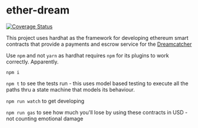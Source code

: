 # ether-dream

[![Coverage Status](https://coveralls.io/repos/github/dreamcatcher-tech/ether-dream/badge.svg?branch=main)](https://coveralls.io/github/dreamcatcher-tech/ether-dream?branch=main)

This project uses hardhat as the framework for developing ethereum smart contracts that provide a payments and escrow service for the [Dreamcatcher](https://dreamcatcher.land)

Use `npm` and not `yarn` as hardhat requires `npm` for its plugins to work correctly.  Apparently.

`npm i`

`npm t` to see the tests run - this uses model based testing to execute all the paths thru a state machine that models its behaviour.

`npm run watch` to get developing

`npm run gas` to see how much you'll lose by using these contracts in USD - not counting emotional damage


